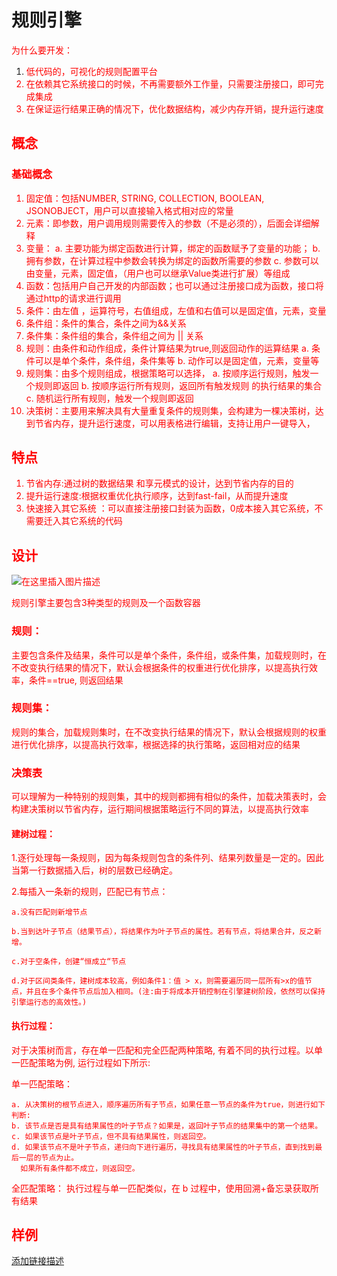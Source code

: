 # 规则引擎
<font color=red>为什么要开发：</font>
 1. <font color=red>低代码的，可视化的规则配置平台
 2. <font color=red >在依赖其它系统接口的时候，不再需要额外工作量，只需要注册接口，即可完成集成
 3. <font color=red >在保证运行结果正确的情况下，优化数据结构，减少内存开销，提升运行速度



## 概念
### 基础概念
 1. 固定值：包括NUMBER, STRING, COLLECTION,
    BOOLEAN, JSONOBJECT，用户可以直接输入格式相对应的常量
 2. 元素：即参数，用户调用规则需要传入的参数（不是必须的），后面会详细解释
 3. 变量：
 	a. 主要功能为绑定函数进行计算，绑定的函数赋予了变量的功能；
 	b. 拥有参数，在计算过程中参数会转换为绑定的函数所需要的参数
 	c. 参数可以由变量，元素，固定值，（用户也可以继承Value类进行扩展）等组成
 4.  函数：包括用户自己开发的内部函数；也可以通过注册接口成为函数，接口将通过http的请求进行调用
 5. 条件：由左值 ，运算符号，右值组成，左值和右值可以是固定值，元素，变量
 6. 条件组：条件的集合，条件之间为&&关系
 7. 条件集：条件组的集合，条件组之间为 || 关系
 8. 规则：由条件和动作组成，条件计算结果为true,则返回动作的运算结果
 	 a. 条件可以是单个条件，条件组，条件集等
 	 b. 动作可以是固定值，元素，变量等
 9. 规则集：由多个规则组成，根据策略可以选择，
 	a. 按顺序运行规则，触发一个规则即返回
 	b. 按顺序运行所有规则，返回所有触发规则 的执行结果的集合
 	c. 随机运行所有规则，触发一个规则即返回
 10.  决策树：主要用来解决具有大量重复条件的规则集，会构建为一棵决策树，达到节省内存，提升运行速度，可以用表格进行编辑，支持让用户一键导入， 
 

## 特点

 1. 节省内存:通过树的数据结果 和享元模式的设计，达到节省内存的目的
 2. 提升运行速度:根据权重优化执行顺序，达到fast-fail，从而提升速度
 3. 快速接入其它系统 ：可以直接注册接口封装为函数，0成本接入其它系统，不需要迁入其它系统的代码 

## 设计
![在这里插入图片描述](https://img-blog.csdnimg.cn/img_convert/36491694c759bf1c560921e9d3292d4e.png#pic_center)

规则引擎主要包含3种类型的规则及一个函数容器

  ### 规则：
 主要包含条件及结果，条件可以是单个条件，条件组，或条件集，加载规则时，在不改变执行结果的情况下，默认会根据条件的权重进行优化排序，以提高执行效率，条件==true, 则返回结果
 
 ### 规则集：
 规则的集合，加载规则集时，在不改变执行结果的情况下，默认会根据规则的权重进行优化排序，以提高执行效率，根据选择的执行策略，返回相对应的结果
### 决策表
可以理解为一种特别的规则集，其中的规则都拥有相似的条件，加载决策表时，会构建决策树以节省内存，运行期间根据策略运行不同的算法，以提高执行效率

#### 建树过程：
1.逐行处理每一条规则，因为每条规则包含的条件列、结果列数量是一定的。因此当第一行数据插入后，树的层数已经确定。

2.每插入一条新的规则，匹配已有节点：

	a.没有匹配则新增节点

	b.当到达叶子节点（结果节点），将结果作为叶子节点的属性。若有节点，将结果合并，反之新增。

	c.对于空条件，创建“恒成立“节点

	d.对于区间类条件，建树成本较高，例如条件1：值 > x，则需要遍历同一层所有>x的值节点，并且在多个条件节点后加入相同。(注:由于将成本开销控制在引擎建树阶段，依然可以保持引擎运行态的高效性。)

#### 执行过程：

对于决策树而言，存在单一匹配和完全匹配两种策略, 有着不同的执行过程。以单一匹配策略为例, 运行过程如下所示:

单一匹配策略：

	a. 从决策树的根节点进入，顺序遍历所有子节点，如果任意一节点的条件为true，则进行如下判断:
	b. 该节点是否是具有结果属性的叶子节点？如果是，返回叶子节点的结果集中的第一个结果。
	c. 如果该节点是叶子节点，但不具有结果属性，则返回空。
	d. 如果该节点不是叶子节点，递归向下进行遍历，寻找具有结果属性的叶子节点，直到找到最后一层的节点为止。
      如果所有条件都不成立，则返回空。

 全匹配策略：
  执行过程与单一匹配类似，在 b 过程中，使用回溯+备忘录获取所有结果
 

## 样例

 [添加链接描述](https://11)
